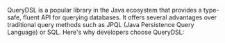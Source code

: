 QueryDSL is a popular library in the Java ecosystem that provides a type-safe, fluent API for querying databases. It offers several advantages over traditional query methods such as JPQL (Java Persistence Query Language) or SQL. Here's why developers choose QueryDSL:
